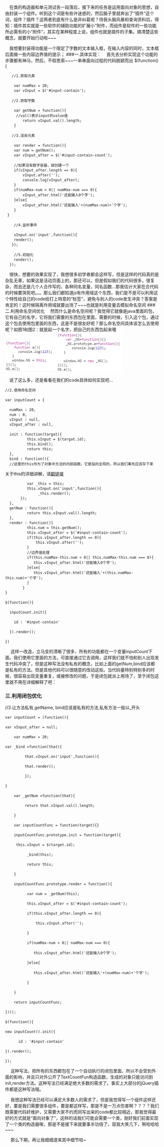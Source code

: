    
&ensp;&ensp;在类的构造器和单元测试告一段落后，接下来的任务是运用面向对象的思想，自由封装一个组件。听到这个词是有些许迷惑的，然后脑子里就奔出了“插件”这个词，组件？插件？这两者到底有什么是非纠葛呢？待我头脑风暴和查询资料后，得知：插件其实就是一些软件的辅助功能的扩展小“附件，而组件是软件的一些功能所必需有的小“附件”，其实在某种程度上说，组件也就是插件的子集。搞清楚这些概念，就要开始行动啦~~~

&ensp;&ensp;我想要封装得功能是一个限定了字数的文本输入框，在输入内容的同时，文本框后面做一些内容边界值的提示；
###一.具体实现：
&ensp;&ensp;首先去分析实现这个功能的步骤都有神马，然后，不假思索~~~一串串面向过程的代码脱颖而出
$(function(){

       //1.获取元素

        var numMax = 20;
        var vInput = $('#input-contain');

       //2.获取字数

        var getNum = function(){
         //val()表示input的value值
            return vInput.val().length;
        }

       //3.渲染元素

        var render = function(){
        var num = getNum();
        var vInput_after = $('#input-contain-count');

        //如果没有数字容器，就创建一个
        if(vInput_after.length == 0){
            vInput.after('');
            console.log(vInput_after);
        }
        if(numMax-num < 0|| numMax-num === 0){
            vInput_after.html('还能输入0个字');
        }else{
            vInput_after.html('还能输入'+(numMax-num)+'个字');
        }
     }

        //4.监听事件

        vInput.on('input',function(){
        render();
       });

        //5.初始化
        render();
      });
 &ensp;&ensp;很快，想要的效果实现了，我想很多初学者都会这样写，但是这样的代码真的是杂乱无章，如果这是活动页面上的，那还可以，但是假如我们的代码很多，很复杂，而且还是几个人合作写的，各种同名变量，同名函数...那我估计大家在合代码的时候要哭死吧。。。那么我们都知道js有作用域这个东西，我们是不是可以利用这个特性给自己的code给打上特意的“标签”，避免与别人的code发生冲突？答案是肯定的！这时候隔离作用域就要出场了~~~也就是利用变量去模拟命名空间
###二.利用命名空间优化
 &ensp;&ensp;然而什么是命名空间呢？我觉得它就像是java里面的包，它有自己的名字，它将我们需要的东西包在里面，需要的时候，引入这个包，通过这个包去使用包里面的东西，这是不是很友好呢？那么命名空间具体该怎么去使用呢？如图1和图2：就是起一个名字，把自己的东西包起来喔
![](https://raw.githubusercontent.com/Anjing1993/mypassages/master/images/1.png)
![](https://raw.githubusercontent.com/Anjing1993/mypassages/master/images/2.png)

 &ensp;&ensp;说了这么多，还是看看在我们的code具体如何实现吧...
	
	//2.使用命名空间​

    var inputCount = {

      numMax : 20,
      num : 0, 
      vInput : null,
      vInput_after : null,

      init : function(targat){
              this.vInput = $(targat.id);
              this.bind();
              return this;
      },
      bind : function(){
      //这里的this作为了对象中方法的内部函数，它是指向全局的，所以我们事先应该存下来
      
关于this的详细讲解，请[戳链接](https://github.com/Anjing1993/mypassages/blob/master/js/about-this.md)

              var _this = this;
              this.vInput.on('input',function(){
                   _this.render();
           });
      },
      getNum : function(){
              return this.vInput.val().length;
      },
      render : function(){
              this.num = this.getNum();
              this.vInput_after = $('#input-contain-count');
              if(this.vInput_after.length == 0){
                  this.vInput.after('');
              }
              //边界值处理
              if(this.numMax-this.num < 0|| this.numMax-this.num === 0){
                 this.vInput_after.html('还能输入0个字');
              }else{
                 this.vInput_after.html('还能输入'+(this.numMax-this.num)+'个字');
              }
	        }	
	}
	
	$(function(){
	
	  inputCount.init({
	
	    id : '#input-contain'
	
	  }).render();
	
	})
 &ensp;&ensp; 这样一改造，立马变的清晰了很多，所有的功能都在一个变量inputCount下面。我们使用它里面的方法，可直接通过它去调用，这样我们就不怕和别人出现发生代码冲突了，但是这种写法没有私有的概念，比如上面的getNum,bind应该都是私有的方法。但是其他代码可以很随意的改动这些。当代码量特别特别多的时候，很容易出现变量重复，或被修改的问题，于是闭包就派上用场了，至于闭包这里就不用在详细解释了吧：
### 三.利用闭包优化
  //3.让方法私有,getName, bind应该是私有的方法,私有方法一般以_开头

    var inputCount = (function(){

    var vInput_after = null;

        var numMax = 20;

    var _bind =function(that){

             that.vInput.on('input',function(){

             that.render();

             });

    }

        var _getNum =function(that){

             return that.vInput.val().length;

        }

        var inputCountFunc = function(target){}

        inputCountFunc.prototype.init = function(target){

         this.vInput = $(target.id);

              _bind(this);

              return this;

        }

        inputCountFunc.prototype.render = function(){

              var num = _getNum(this);

              this.vInput_after = $('#input-contain-count');

              if(this.vInput_after.length == 0){

                  this.vInput.after('');

              }

              if(numMax-num < 0|| numMax-num === 0){

                 this.vInput_after.html('还能输入0个字');

              }else{

                 this.vInput_after.html('还能输入'+(numMax-num)+'个字');

              }

        }

        return inputCountFunc;

    })();

    $(function(){

    new inputCount().init({

          id : '#input-contain'

    }).render();

    });
&ensp;&ensp; 这种写法，把所有的东西都包在了一个自动执行的闭包里面，所以不会受到外面的影响，并且只对外公开了TextCountFun构造函数，生成的对象只能访问到init,render方法。这种写法已经满足绝大多数的需求了。事实上大部分的jQuery插件都是这种写法哦。

&ensp;&ensp; 我想这种写法已经可以满足大多数人的需求了，但是我觉得写一个组件这样还好，要是我们需要很多组件，要是都这样写，那是不是一万点伤害啊？？？？​我们既需要代码好维护，又需要大家不约而同写出来的code都比较相近，那我觉得最好的方式就是“面向对象了”，这样的话我们可能会需要一个类，刚好我们前面实现了一个类的构造器唉，那是不是接下来就要事半功倍了，容我大笑几下，啊哈哈哈~~~

&ensp;&ensp;  那么下期，再让我细细道来其中细节哈~​​
​​